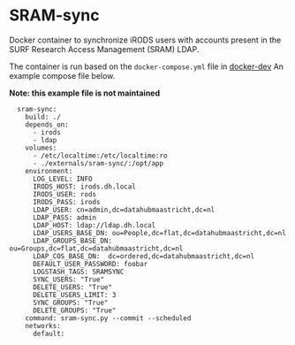 # SRAM-sync
Docker container to synchronize iRODS users with accounts present in the SURF Research Access Management (SRAM) LDAP.

The container is run based on the `docker-compose.yml` file in [docker-dev](https://github.com/MaastrichtUniversity/docker-dev)
An example compose file below.

**Note: this example file is not maintained**
```
  sram-sync:
    build: ./
    depends_on:
      - irods
      - ldap
    volumes:
      - /etc/localtime:/etc/localtime:ro
      - ./externals/sram-sync/:/opt/app
    environment:
      LOG_LEVEL: INFO
      IRODS_HOST: irods.dh.local
      IRODS_USER: rods
      IRODS_PASS: irods
      LDAP_USER: cn=admin,dc=datahubmaastricht,dc=nl
      LDAP_PASS: admin
      LDAP_HOST: ldap://ldap.dh.local
      LDAP_USERS_BASE_DN: ou=People,dc=flat,dc=datahubmaastricht,dc=nl
      LDAP_GROUPS_BASE_DN: ou=Groups,dc=flat,dc=datahubmaastricht,dc=nl
      LDAP_COS_BASE_DN:  dc=ordered,dc=datahubmaastricht,dc=nl
      DEFAULT_USER_PASSWORD: foobar
      LOGSTASH_TAGS: SRAMSYNC
      SYNC_USERS: "True"
      DELETE_USERS: "True"
      DELETE_USERS_LIMIT: 3
      SYNC_GROUPS: "True"
      DELETE_GROUPS: "True"
    command: sram-sync.py --commit --scheduled
    networks:
      default:
``` 